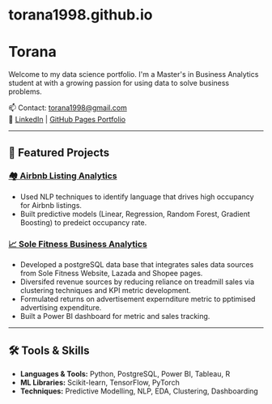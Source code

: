 # torana1998.github.io
# Torana

Welcome to my data science portfolio. I'm a Master's in Business Analytics student at with a growing passion for using data to solve business problems.

📫 Contact: [torana1998@gmail.com](mailto:torana1998@gmail.com)  
🔗 [LinkedIn](https://www.linkedin.com/in/torana) | [GitHub Pages Portfolio](https://torana1998.github.io)

---

## 🚀 Featured Projects

### [🏘️ Airbnb Listing Analytics](https://torana1998.github.io/Airbnb-Listing-Analytics/)
- Used NLP techniques to identify language that drives high occupancy for Airbnb listings.
- Built predictive models (Linear, Regression, Random Forest, Gradient Boosting) to predeict occupancy rate. 

### [📈 Sole Fitness Business Analytics](https://torana1998.github.io/Sole-Fintess-Business-Analytics/)
- Developed a postgreSQL data base that integrates sales data sources from Sole Fitness Website, Lazada and Shopee pages.
- Diversifed revenue sources by reducing reliance on treadmill sales via clustering techniques and KPI metric development. 
- Formulated returns on advertisement expernditure metric to pptimised advertising expenditure.
- Built a Power BI dashboard for metric and sales tracking. 

---

## 🛠️ Tools & Skills

- **Languages & Tools:** Python, PostgreSQL, Power BI, Tableau, R  
- **ML Libraries:** Scikit-learn, TensorFlow, PyTorch  
- **Techniques:** Predictive Modelling, NLP, EDA, Clustering, Dashboarding  
